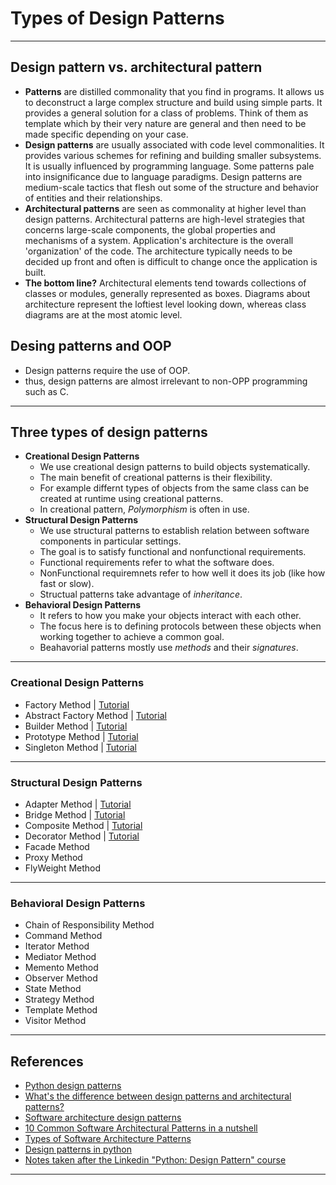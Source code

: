 # Types of Design Patterns
***

## Design pattern vs. architectural pattern
- **Patterns** are distilled commonality that you find in programs. It allows us to deconstruct a large complex structure and build using simple parts. It provides a general solution for a class of problems. Think of them as template which by their very nature are general and then need to be made specific depending on your case.
- **Design patterns** are usually associated with code level commonalities. It provides various schemes for refining and building smaller subsystems. It is usually influenced by programming language. Some patterns pale into insignificance due to language paradigms. Design patterns are medium-scale tactics that flesh out some of the structure and behavior of entities and their relationships.
- **Architectural patterns** are seen as commonality at higher level than design patterns. Architectural patterns are high-level strategies that concerns large-scale components, the global properties and mechanisms of a system. Application's architecture is the overall 'organization' of the code. The architecture typically needs to be decided up front and often is difficult to change once the application is built.
- **The bottom line?** Architectural elements tend towards collections of classes or modules, generally represented as boxes. Diagrams about architecture represent the loftiest level looking down, whereas class diagrams are at the most atomic level.

## Desing patterns and OOP
- Design patterns require the use of OOP.
- thus, design patterns are almost irrelevant to non-OPP programming such as C.
***

## Three types of design patterns
- **Creational Design Patterns**
  - We use creational design patterns to build objects systematically.
  - The main benefit of creational patterns is their flexibility.
  - For example differnt types of objects from the same class can be created at runtime using creational patterns.
  - In creational pattern, *Polymorphism* is often in use.
- **Structural Design Patterns**
  - We use structural patterns to establish relation between software components in particular settings.
  - The goal is to satisfy functional and nonfunctional requirements.
  - Functional requirements refer to what the software does.
  - NonFunctional requiremnets refer to how well it does its job (like how fast or slow).
  - Structual patterns take advantage of *inheritance*.
- **Behavioral Design Patterns**
  - It refers to how you make your objects interact with each other.
  - The focus here is to defining protocols between these objects when working together to achieve a common goal.
  - Beahavorial patterns mostly use *methods* and their *signatures*.
***

### Creational Design Patterns
- Factory Method | [Tutorial](https://github.com/kyaiooiayk/Python-Programming/blob/main/tutorials/Design_And_Architecture_Patterns/tutorials/Design%20Patterns%20-%20Factory%20Method.ipynb)
- Abstract Factory Method | [Tutorial](https://github.com/kyaiooiayk/Python-Programming/blob/main/tutorials/Design_And_Architecture_Patterns/tutorials/Design%20Patterns%20-%20Abstarct%20Factory%20Method.ipynb)
- Builder Method | [Tutorial](https://github.com/kyaiooiayk/Awesome-Python-Programming-Notes/blob/main/tutorials/Design_And_Architecture_Patterns/tutorials/Creational%20Design%20Patterns%20-%20Builder%20Factory%20Method.ipynb)
- Prototype Method | [Tutorial](https://github.com/kyaiooiayk/Awesome-Python-Programming-Notes/blob/main/tutorials/Design_And_Architecture_Patterns/tutorials/Creational%20Design%20Patterns%20-%20Prototype%20Method.ipynb)
- Singleton Method | [Tutorial](https://github.com/kyaiooiayk/Awesome-Python-Programming-Notes/blob/main/tutorials/Design_And_Architecture_Patterns/tutorials/Creational%20Design%20Patterns%20-%20Singleton%20Method.ipynb)
***

### Structural Design Patterns
- Adapter Method | [Tutorial](https://github.com/kyaiooiayk/Awesome-Python-Programming-Notes/blob/main/tutorials/Design_And_Architecture_Patterns/tutorials/Structural%20Design%20Patterns%20-%20Adapter%20Method.ipynb)
- Bridge Method | [Tutorial](https://github.com/kyaiooiayk/Awesome-Python-Programming-Notes/blob/main/tutorials/Design_And_Architecture_Patterns/tutorials/Structural%20Design%20Patterns%20-%20Bridge%20Method.ipynb)
- Composite Method | [Tutorial](https://github.com/kyaiooiayk/Awesome-Python-Programming-Notes/blob/main/tutorials/Design_And_Architecture_Patterns/tutorials/Structural%20Design%20Patterns%20-%20Composite%20Method.ipynb)
- Decorator Method | [Tutorial](https://github.com/kyaiooiayk/Awesome-Python-Programming-Notes/blob/main/tutorials/Design_And_Architecture_Patterns/tutorials/Structural%20Design%20Patterns%20-%20Decorator%20Method.ipynb)
- Facade Method
- Proxy Method
- FlyWeight Method
***

### Behavioral Design Patterns
- Chain of Responsibility Method
- Command Method
- Iterator Method
- Mediator Method
- Memento Method
- Observer Method
- State Method
- Strategy Method
- Template Method
- Visitor Method
***

## References
- [Python design patterns](https://www.geeksforgeeks.org/python-design-patterns/)
- [What's the difference between design patterns and architectural patterns?](https://stackoverflow.com/questions/4243187/whats-the-difference-between-design-patterns-and-architectural-patterns)
- [Software architecture design patterns](https://stackoverflow.com/questions/4192887/software-architecture-design-patterns/46419722#46419722)
- [10 Common Software Architectural Patterns in a nutshell](https://towardsdatascience.com/10-common-software-architectural-patterns-in-a-nutshell-a0b47a1e9013)
- [Types of Software Architecture Patterns](https://www.geeksforgeeks.org/types-of-software-architecture-patterns/?ref=gcse)
- [Design patterns in python](https://refactoring.guru/design-patterns/python)
- [Notes taken after the Linkedin "Python: Design Pattern" course](https://github.com/pyGuru123/Python-design-Patterns)
***
